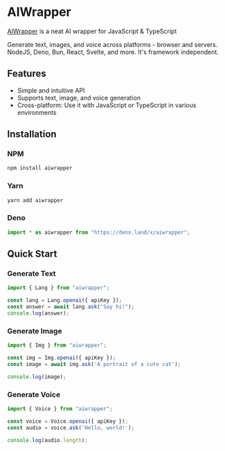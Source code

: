 # AIWrapper

[AIWrapper](https://aiwrapper.org) is a neat AI wrapper for JavaScript & TypeScript

Generate text, images, and voice across platforms - browser and servers. NodeJS, Deno, Bun, React, Svelte, and more. It's framework independent.

## Features
- Simple and intuitive API
- Supports text, image, and voice generation
- Cross-platform: Use it with JavaScript or TypeScript in various environments

## Installation

### NPM
```bash
npm install aiwrapper
```

### Yarn
```bash
yarn add aiwrapper
```

### Deno
```typescript
import * as aiwrapper from "https://deno.land/x/aiwrapper";
```

## Quick Start

### Generate Text
```javascript
import { Lang } from "aiwrapper";

const lang = Lang.openai({ apiKey });
const answer = await lang.ask("Say hi!");
console.log(answer);
```

### Generate Image
```javascript
import { Img } from "aiwrapper";

const img = Img.openai({ apiKey });
const image = await img.ask('A portrait of a cute cat');

console.log(image);
```

### Generate Voice
```javascript
import { Voice } from "aiwrapper";

const voice = Voice.openai({ apiKey });
const audio = voice.ask('Hello, world!');

console.log(audio.length);
```
